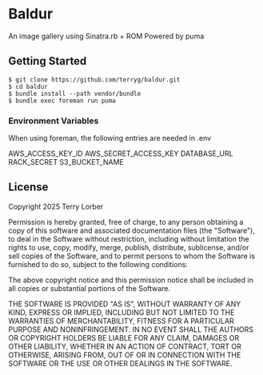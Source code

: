 # Baldur

An image gallery using Sinatra.rb + ROM
Powered by puma

## Getting Started

```
$ git clone https://github.com/terryg/baldur.git
$ cd baldur
$ bundle install --path vendor/bundle
$ bundle exec foreman run puma
```

### Environment Variables

When using foreman, the following entries are needed in .env

AWS_ACCESS_KEY_ID
AWS_SECRET_ACCESS_KEY
DATABASE_URL
RACK_SECRET
S3_BUCKET_NAME

## License

Copyright 2025 Terry Lorber

Permission is hereby granted, free of charge, to any person obtaining a copy of this software and associated documentation files (the "Software"), to deal in the Software without restriction, including without limitation the rights to use, copy, modify, merge, publish, distribute, sublicense, and/or sell copies of the Software, and to permit persons to whom the Software is furnished to do so, subject to the following conditions:

The above copyright notice and this permission notice shall be included in all copies or substantial portions of the Software.

THE SOFTWARE IS PROVIDED "AS IS", WITHOUT WARRANTY OF ANY KIND, EXPRESS OR IMPLIED, INCLUDING BUT NOT LIMITED TO THE WARRANTIES OF MERCHANTABILITY, FITNESS FOR A PARTICULAR PURPOSE AND NONINFRINGEMENT. IN NO EVENT SHALL THE AUTHORS OR COPYRIGHT HOLDERS BE LIABLE FOR ANY CLAIM, DAMAGES OR OTHER LIABILITY, WHETHER IN AN ACTION OF CONTRACT, TORT OR OTHERWISE, ARISING FROM, OUT OF OR IN CONNECTION WITH THE SOFTWARE OR THE USE OR OTHER DEALINGS IN THE SOFTWARE.
